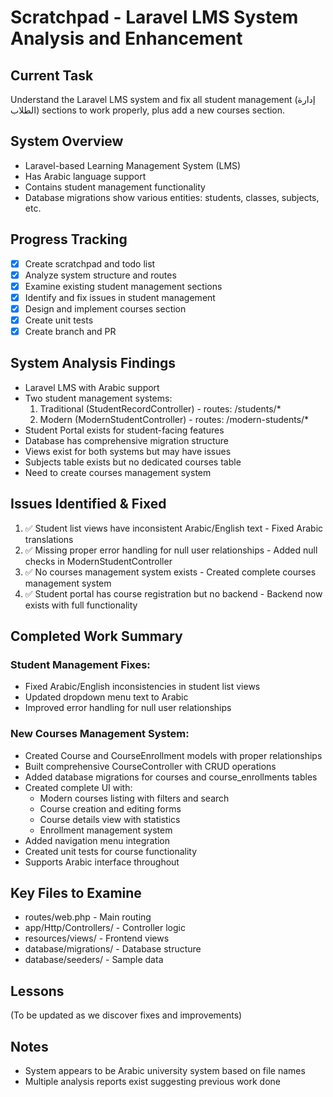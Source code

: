 # Scratchpad - Laravel LMS System Analysis and Enhancement

## Current Task
Understand the Laravel LMS system and fix all student management (إدارة الطلاب) sections to work properly, plus add a new courses section.

## System Overview
- Laravel-based Learning Management System (LMS)
- Has Arabic language support
- Contains student management functionality
- Database migrations show various entities: students, classes, subjects, etc.

## Progress Tracking
- [x] Create scratchpad and todo list
- [x] Analyze system structure and routes
- [x] Examine existing student management sections
- [x] Identify and fix issues in student management
- [x] Design and implement courses section
- [x] Create unit tests
- [x] Create branch and PR

## System Analysis Findings
- Laravel LMS with Arabic support
- Two student management systems: 
  1. Traditional (StudentRecordController) - routes: /students/*
  2. Modern (ModernStudentController) - routes: /modern-students/*
- Student Portal exists for student-facing features
- Database has comprehensive migration structure
- Views exist for both systems but may have issues
- Subjects table exists but no dedicated courses table
- Need to create courses management system

## Issues Identified & Fixed
1. ✅ Student list views have inconsistent Arabic/English text - Fixed Arabic translations
2. ✅ Missing proper error handling for null user relationships - Added null checks in ModernStudentController
3. ✅ No courses management system exists - Created complete courses management system
4. ✅ Student portal has course registration but no backend - Backend now exists with full functionality

## Completed Work Summary
### Student Management Fixes:
- Fixed Arabic/English inconsistencies in student list views
- Updated dropdown menu text to Arabic
- Improved error handling for null user relationships

### New Courses Management System:
- Created Course and CourseEnrollment models with proper relationships
- Built comprehensive CourseController with CRUD operations
- Added database migrations for courses and course_enrollments tables
- Created complete UI with:
  - Modern courses listing with filters and search
  - Course creation and editing forms
  - Course details view with statistics
  - Enrollment management system
- Added navigation menu integration
- Created unit tests for course functionality
- Supports Arabic interface throughout

## Key Files to Examine
- routes/web.php - Main routing
- app/Http/Controllers/ - Controller logic
- resources/views/ - Frontend views
- database/migrations/ - Database structure
- database/seeders/ - Sample data

## Lessons
(To be updated as we discover fixes and improvements)

## Notes
- System appears to be Arabic university system based on file names
- Multiple analysis reports exist suggesting previous work done
